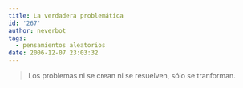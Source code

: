 ```yaml
---
title: La verdadera problemática
id: '267'
author: neverbot
tags:
  - pensamientos aleatorios
date: 2006-12-07 23:03:32
---
```


> Los problemas ni se crean ni se resuelven, sólo se tranforman.